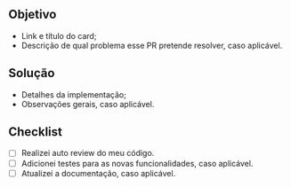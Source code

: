 ## Objetivo

- Link e título do card;
- Descrição de qual problema esse PR pretende resolver, caso aplicável.

## Solução

- Detalhes da implementação;
- Observações gerais, caso aplicável.

## Checklist

- [ ] Realizei auto review do meu código.
- [ ] Adicionei testes para as novas funcionalidades, caso aplicável.
- [ ] Atualizei a documentação, caso aplicável.